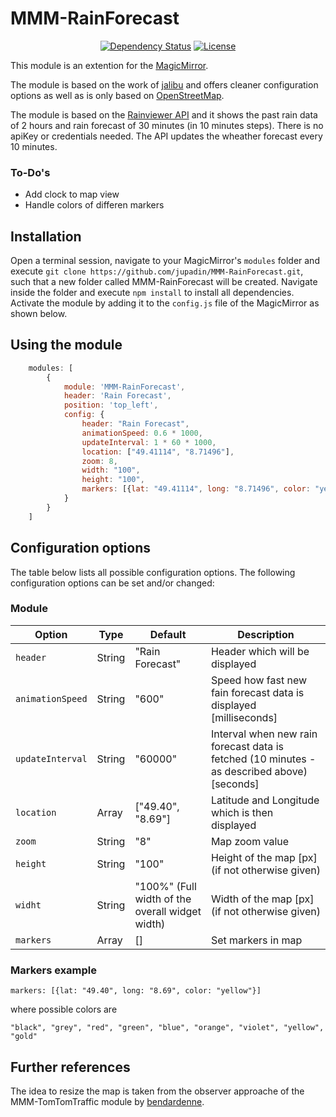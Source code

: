 # MMM-RainForecast

<p style="text-align: center">
    <a href="https://david-dm.org/jupadin/MMM-RainForecast"><img src="https://david-dm.org/jupadin/MMM-RainForecast.svg" alt ="Dependency Status"></a>
    <a href="https://choosealicense.com/licenses/mit"><img src="https://img.shields.io/badge/license-MIT-blue.svg" alt="License"></a>
</p>

This module is an extention for the [MagicMirror](https://github.com/MichMich/MagicMirror).

The module is based on the work of [jalibu](https://github.com/jalibu/MMM-RAIN-MAP) and offers cleaner configuration options as well as is only based on [OpenStreetMap](https://www.openstreetmap.de/karte.html).

The module is based on the [Rainviewer API](https://www.rainviewer.com) and it shows the past rain data of 2 hours and rain forecast of 30 minutes (in 10 minutes steps).
There is no apiKey or credentials needed.
The API updates the wheather forecast every 10 minutes.

### To-Do's
- Add clock to map view
- Handle colors of differen markers

## Installation

Open a terminal session, navigate to your MagicMirror's `modules` folder and execute `git clone https://github.com/jupadin/MMM-RainForecast.git`, such that a new folder called MMM-RainForecast will be created.
Navigate inside the folder and execute `npm install` to install all dependencies.
Activate the module by adding it to the `config.js` file of the MagicMirror as shown below.

## Using the module
````javascript
    modules: [
        {
            module: 'MMM-RainForecast',
            header: 'Rain Forecast',
            position: 'top_left',
            config: {
                header: "Rain Forecast",
                animationSpeed: 0.6 * 1000,
                updateInterval: 1 * 60 * 1000,
                location: ["49.41114", "8.71496"],
                zoom: 8,
                width: "100",
                height: "100",
                markers: [{lat: "49.41114", long: "8.71496", color: "yellow"}],
            }
        }
    ]
````

## Configuration options

The table below lists all possible configuration options.
The following configuration options can be set and/or changed:

### Module

| Option | Type | Default | Description |
| ---- | ---- | ---- | ---- |
| `header` | String | "Rain Forecast" | Header which will be displayed |
| `animationSpeed` | String | "600" | Speed how fast new fain forecast data is displayed [milliseconds] |
| `updateInterval`| String | "60000" | Interval when new rain forecast data is fetched (10 minutes - as described above) [seconds] |
| `location` | Array | ["49.40", "8.69"] | Latitude and Longitude which is then displayed |
| `zoom` | String | "8" | Map zoom value |
| `height` | String | "100" | Height of the map [px] (if not otherwise given) |
| `widht` | String | "100%" (Full width of the overall widget width) | Width of the map [px] (if not otherwise given) |
| `markers` | Array | [] | Set markers in map |

### Markers example
```
markers: [{lat: "49.40", long: "8.69", color: "yellow"}]
```
where possible colors are
```
"black", "grey", "red", "green", "blue", "orange", "violet", "yellow", "gold"
```

## Further references
The idea to resize the map is taken from the observer approache of the MMM-TomTomTraffic module by [bendardenne](https://github.com/bendardenne/MMM-TomTomTraffic).